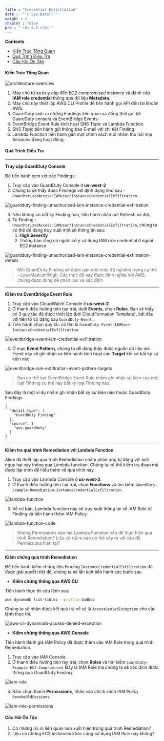 ```yaml
---
title : "Credential Exfiltration"
date :  "`r Sys.Date()`" 
weight : 2
chapter : false
pre : " <b> 6.2 </b> "
---
```


**Contents**
- [Kiến Trúc Tổng Quan](#kiến-trúc-tổng-quan)
- [Quá Trình Điều Tra](#quá-trình-điều-tra)
- [Câu Hỏi Ôn Tập](#câu-hỏi-ôn-tập)

#### Kiến Trúc Tổng Quan
![architecture-overview](/images/6-architecture-overview.png?featherlight=false&width=60pc)

1. Máy chủ từ xa truy cập đến *EC2 compromised instance* và đánh cắp **IAM role credential** thông qua dữ liệu **Metadata**.
2. Máy chủ này thiết lập AWS CLI Profile để tiến hành gọi API đến tài khoản AWS.
3. GuardDuty sinh ra những Findings liên quan và đồng thời gửi tới GuardDuty console và EventBridge Events.
4. EventBridge Event Rule kích hoạt SNS Topic và Lambda Function.
5. SNS Topic tiến hành gửi thông báo E-mail với chi tiết Finding.
6. Lambda Function tiến hành gán một chính sách mới nhằm thu hồi mọi Sessions đang hoạt động.

#### Quá Trình Điều Tra

---
**Truy cập GuardDuty Console**

Để tiến hành xem xét các Findings:
1. Truy cập vào GuardDuty Console ở **us-west-2**
2. Chúng ta sẽ thấy được Findings với định dạng như sau - `UnauthorizedAccess:IAMUser/InstanceCredentialExfiltration`.

![guardduty-finding-unauthorized-iam-instance-credential-exfiltration](/images/6-guardduty-finding-unauthorized-iam-instance-credential-exfiltration.png?featherlight=false&width=90pc)

3. Nếu không có bất kỳ Finding nào, tiến hành nhấn nút Refresh và đợi.
4. Từ Finding - `UnauthorizedAccess:IAMUser/InstanceCredentialExfiltration`, chúng ta có thể dễ dàng truy xuất một số thông tin sau:
   1. **High Severity**
   2. Thông báo rằng có người cố ý sử dụng IAM role credential ở ngoài EC2 instance

![guardduty-finding-unauthorized-iam-instance-credential-exfiltration-details](/images/6-guardduty-finding-unauthorized-iam-instance-credential-exfiltration-details.png?featherlight=false&width=90pc)

> Mỗi GuardDuty Finding sẽ được gán một mức độ nghiêm trọng cụ thể - Low/Medium/High. Các mức độ này được định nghĩa bởi AWS, chúng được dùng để phân loại và xác định  

---
**Kiểm tra EventBridge Event Rule**

1. Truy cập vào CloudWatch Console ở **us-west-2**.
2. Ở thanh điều hướng bên tay trái, dưới **Events**, chọn **Rules**. Bạn sẽ thấy có 3 quy tắc đã được thiết lập (bởi CloudFormation Template), bắt đầu với tiền tố có dạng sau `GuardDuty-Event.`.
3. Tiến hành chọn quy tắc có tên là `GuardDuty-Event-IAMUser-InstanceCredentialExfiltration`.

![eventbridge-event-iam-credential-exfiltration](/images/6-eventbridge-event-iam-credential-exfiltration.png?featherlight=false&width=90pc)

4. Ở mục **Event Pattern**, chúng ta dễ dàng thấy được nguồn dữ liệu mà Event này sẽ ghi nhận và tiến hành kích hoạt các **Target** khi có bất kỳ sự kiện nào.

![eventbridge-iam-exfiltration-event-pattern-targets](/images/6-eventbridge-iam-exfiltration-event-pattern-targets.png?featherlight=false&width=90pc)

> Bạn có thể tạo EventBridge Event Rule nhằm ghi nhận sự kiện của một loại Finding cụ thể hay bất kỳ loại Finding nào.

Sau đây là một ví dụ nhằm ghi nhận bất kỳ sự kiện nào thuộc GuardDuty Findings.
```
{
  "detail-type": [
    "GuardDuty Finding"
  ],
  "source": [
    "aws.guardduty"
  ]
}
```

---
**Kiểm tra quá trình Remediation với Lambda Function**

Alice đã thiết lập quá trình Remediation nhằm phản ứng tự động với mối nguy hại này thông qua Lambda function. Chúng ta có thể kiểm tra đoạn mã được lập trình để hiểu thêm về quá trình này.
1. Truy cập vào Lambda Console ở **us-west-2**.
2. Ở thanh điều hướng bên tay trái, chọn **Functions** và tìm kiếm `GuardDuty-Example-Remediation-InstanceCredentialExfiltration`.

![lambda-function](/images/6-lambda-function.png?featherlight=false&width=90pc)

3. Về cơ bản, Lambda function này sẽ truy xuất thông tin về IAM Role từ Finding và tiến hành thêm IAM Policy.

![lambda-function-code](/images/6-lambda-function-code.png?featherlight=false&width=90pc)

> Những Permissions nào mà Lambda Function cần để thực hiện quá trình Remediation? Liệu có rủi ro nào có thể xảy ra với cấp độ Permissions hiện tại?

---
**Kiểm chứng quá trình Remediation**

Để tiến hành kiểm chứng liệu Finding `InstanceCredentialExfiltration` đã được giải quyết triệt để, chúng ta sẽ lần lượt tiến hành các bước sau.

- **Kiểm chứng thông qua AWS CLI**

Tiến hành thực thi câu lệnh sau:

```bash
aws dynamodb list-tables --profile badbob
```

Chúng ta sẽ nhận được kết quả trả về sẽ là `AccessDeniedException` cho câu lệnh thực thi.

![aws-cli-dynamodb-access-denied-exception](/images/6-aws-cli-dynamodb-access-denied-exception.png?featherlight=false&width=90pc)

- **Kiểm chứng thông qua AWS Console**

Tiến hành đánh giá IAM Policy đã được thêm vào IAM Role trong quá trình Remediation.
1. Truy cập vào IAM Console.
2. Ở thanh điều hướng bên tay trái, chọn **Roles** và tìm kiếm `GuardDuty-Example-EC2-Compromised`. Đây là IAM Role mà chúng ta sẽ xác định được thông qua GuardDuty Finding.

![iam-role](/images/6-iam-role.png?featherlight=false&width=90pc)

3. Bấm chọn thanh **Permissions**, nhấn vào chính sách IAM Policy `RevokeOldSessions`.

![iam-role-permissions](/images/6-iam-role-permissions.png?featherlight=false&width=90pc)

#### Câu Hỏi Ôn Tập
1. Có những rủi ro liên quan nào xuất hiện trong quá trình Remediation?
2. Liệu có những EC2 instances khác cũng sử dụng IAM Role này không?
